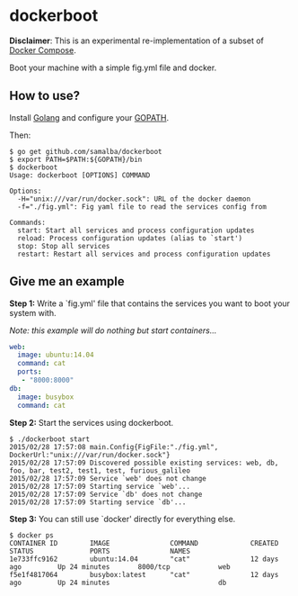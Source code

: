 # dockerboot

**Disclaimer**: This is an experimental re-implementation of a subset of [Docker Compose](https://github.com/docker/compose).

Boot your machine with a simple fig.yml file and docker.

## How to use?

Install [Golang](https://golang.org/doc/install) and configure your [GOPATH](https://github.com/golang/go/wiki/GOPATH).

Then:

```
$ go get github.com/samalba/dockerboot
$ export PATH=$PATH:${GOPATH}/bin
$ dockerboot
Usage: dockerboot [OPTIONS] COMMAND

Options:
  -H="unix:///var/run/docker.sock": URL of the docker daemon
  -f="./fig.yml": Fig yaml file to read the services config from

Commands:
  start: Start all services and process configuration updates
  reload: Process configuration updates (alias to `start')
  stop: Stop all services
  restart: Restart all services and process configuration updates
```

## Give me an example

**Step 1:** Write a `fig.yml' file that contains the services you want to boot your system with.

*Note: this example will do nothing but start containers...*

```yaml
web:
  image: ubuntu:14.04
  command: cat
  ports:
   - "8000:8000"
db:
  image: busybox
  command: cat
```

**Step 2:** Start the services using dockerboot.

```
$ ./dockerboot start
2015/02/28 17:57:08 main.Config{FigFile:"./fig.yml", DockerUrl:"unix:///var/run/docker.sock"}
2015/02/28 17:57:09 Discovered possible existing services: web, db, foo, bar, test2, test1, test, furious_galileo
2015/02/28 17:57:09 Service `web' does not change
2015/02/28 17:57:09 Starting service `web'...
2015/02/28 17:57:09 Service `db' does not change
2015/02/28 17:57:09 Starting service `db'...
```

**Step 3:** You can still use `docker' directly for everything else.

```
$ docker ps
CONTAINER ID        IMAGE               COMMAND             CREATED             STATUS              PORTS               NAMES
1e733ffc9162        ubuntu:14.04        "cat"               12 days ago         Up 24 minutes       8000/tcp            web
f5e1f4817064        busybox:latest      "cat"               12 days ago         Up 24 minutes                           db
```
